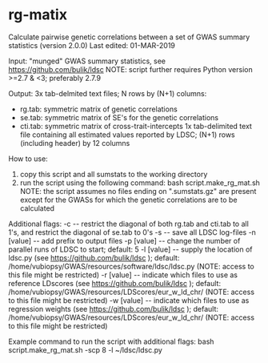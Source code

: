 # rg-matix
Calculate pairwise genetic correlations between a set of GWAS summary statistics (version 2.0.0)
Last edited: 01-MAR-2019

Input: "munged" GWAS summary statistics, see https://github.com/bulik/ldsc
NOTE: script further requires Python version >=2.7 & <3; preferably 2.7.9

Output:
 3x tab-delmited text files; N rows by (N+1) columns:
  - rg.tab:	symmetric matrix of genetic correlations
  - se.tab:	symmetric matrix of SE's for the genetic correlations
  - cti.tab:	symmetric matrix of cross-trait-intercepts
 1x tab-delimited text file containing all estimated values reported by LDSC; (N+1) rows (including header) by 12 columns

How to use:
 1) copy this script and all sumstats to the working directory
 2) run the script using the following command: bash script.make_rg_mat.sh
NOTE: the script assumes no files ending on ".sumstats.gz" are present except for the GWASs for which the genetic correlations are to be calculated

Additional flags:
 -c			-- restrict the diagonal of both rg.tab and cti.tab to all 1's, and restrict the diagonal of se.tab to 0's
 -s			-- save all LDSC log-files
 -n [value]	-- add prefix to output files
 -p [value]	-- change the number of parallel runs of LDSC to start; default: 5
 -l [value]	-- supply the location of ldsc.py (see https://github.com/bulik/ldsc ); default: /home/vubiopsy/GWAS/resources/software/ldsc/ldsc.py (NOTE: access to this file might be restricted)
 -r [value]	-- indicate which files to use as reference LDscores (see https://github.com/bulik/ldsc ); default: /home/vubiopsy/GWAS/resources/LDScores/eur_w_ld_chr/ (NOTE: access to this file might be restricted)
 -w [value]	-- indicate which files to use as regression weights (see https://github.com/bulik/ldsc ); default: /home/vubiopsy/GWAS/resources/LDScores/eur_w_ld_chr/ (NOTE: access to this file might be restricted)

Example command to run the script with additional flags:
 bash script.make_rg_mat.sh -scp 8 -l ~/ldsc/ldsc.py
